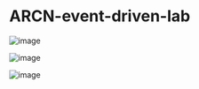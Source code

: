 # ARCN-event-driven-lab

![image](https://github.com/user-attachments/assets/23f6069e-846e-4dde-a214-db5b27e6eed5)

![image](https://github.com/user-attachments/assets/e4b523be-d82b-42d6-acd4-6675d65eddf7)

![image](https://github.com/user-attachments/assets/1ea5589d-74d4-490c-af88-93bbf40864cb)

